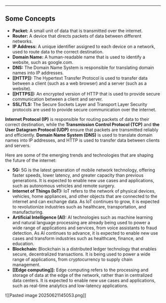 
---
## Some Concepts
- **Packet:** A small unit of data that is transmitted over the internet.
- **Router:** A device that directs packets of data between different networks.
- **IP Address:** A unique identifier assigned to each device on a network, used to route data to the correct destination.
- **Domain Name:** A human-readable name that is used to identify a website, such as google.com.
- **DNS:** The Domain Name System is responsible for translating domain names into IP addresses.
- **[[HTTP]]:** The Hypertext Transfer Protocol is used to transfer data between a client (such as a web browser) and a server (such as a website).
- **[[HTTPS]]:** An encrypted version of HTTP that is used to provide secure communication between a client and server.
- **SSL/TLS:** The Secure Sockets Layer and Transport Layer Security protocols are used to provide secure communication over the internet.

**Internet Protocol (IP)** is responsible for routing packets of data to their correct destination, while the **Transmission Control Protocol (TCP)** and **the User Datagram Protocol (UDP)** ensure that packets are transmitted reliably and efficiently. **Domain Name System (DNS)** is used to translate domain names into IP addresses, and HTTP is used to transfer data between clients and servers.

Here are some of the emerging trends and technologies that are shaping the future of the internet:
- **5G:** 5G is the latest generation of mobile network technology, offering faster speeds, lower latency, and greater capacity than previous generations. It is expected to enable new use cases and applications, such as autonomous vehicles and remote surgery.
- **Internet of Things (IoT):** IoT refers to the network of physical devices, vehicles, home appliances, and other objects that are connected to the internet and can exchange data. As IoT continues to grow, it is expected to revolutionize industries such as healthcare, transportation, and manufacturing.
- **Artificial Intelligence (AI):** AI technologies such as machine learning and natural language processing are already being used to power a wide range of applications and services, from voice assistants to fraud detection. As AI continues to advance, it is expected to enable new use cases and transform industries such as healthcare, finance, and education.
- **Blockchain:** Blockchain is a distributed ledger technology that enables secure, decentralized transactions. It is being used to power a wide range of applications, from cryptocurrency to supply chain management.
- **[[Edge computing]]:** Edge computing refers to the processing and storage of data at the edge of the network, rather than in centralized data centers. It is expected to enable new use cases and applications, such as real-time analytics and low-latency applications.


![[Pasted image 20250621145053.png]]
